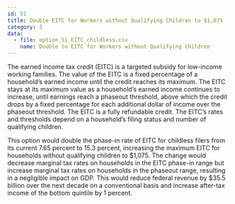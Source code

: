 ```yaml
---
id: 51
title: Double EITC for Workers without Qualifying Children to $1,075
category: 3
data:
  - file: option_51_EITC_childless.csv
    name: Double to EITC for Workers without Qualifying Children
---
```


The earned income tax credit (EITC) is a targeted subsidy for low-income working families. The value of the EITC is a fixed percentage of a household’s earned income until the credit reaches its maximum. The EITC stays at its maximum value as a household’s earned income continues to increase, until earnings reach a phaseout threshold, above which the credit drops by a fixed percentage for each additional dollar of income over the phaseout threshold. The EITC is a fully refundable credit. The EITC’s rates and thresholds depend on a household’s filing status and number of qualifying children.

This option would double the phase-in rate of EITC for childless filers from its current 7.65 percent to 15.3 percent, increasing the maximum EITC for households without qualifying children to $1,075. The change would decrease marginal tax rates on households in the EITC phase-in range but increase marginal tax rates on households in the phaseout range, resulting in a negligible impact on GDP. This would reduce federal revenue by $35.5 billion over the next decade on a conventional basis and increase after-tax income of the bottom quintile by 1 percent.
